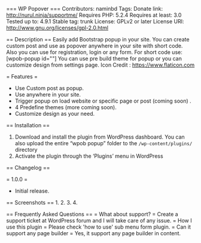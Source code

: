 === WP Popover  ===
Contributors: naminbd 
Tags: 
Donate link: http://nurul.ninja/supportme/
Requires PHP: 5.2.4
Requires at least: 3.0
Tested up to: 4.9.1
Stable tag: trunk
License: GPLv2 or later
License URI: http://www.gnu.org/licenses/gpl-2.0.html



== Description ==
Easily add Bootstrap popup in your site. You can create  custom post and use as popover anywhere in your site with short code. 
Also you can use for registration, login or any form. 
For short code use: [wpob-popup id="<your-postID-here->"] 
You can use pre build theme for popup or you can customize design from settings page. 
Icon Credit :  https://www.flaticon.com



= Features =
  * Use Custom post as popup.
  * Use anywhere in your site. 
  * Trigger popup on load website or specific page or post (coming soon) .
  * 4 Predefine themes (more coming soon). 
  * Customize design as your need. 
   

== Installation ==
1. Download and install the plugin from WordPress dashboard. You can also upload the entire “wpob popup” folder to the `/wp-content/plugins/` directory
2. Activate the plugin through the ‘Plugins’ menu in WordPress

== Changelog ==

= 1.0.0 =
* Initial release.  
 

== Screenshots ==
1.
2. 
3.
4. 


== Frequently Asked Questions ==
= What about support? =
Create a support ticket at WordPress forum and I will take care of any issue.
= How I use this plugin = 
Please check 'how to use' sub menu form plugin. 
= Can it support any page builder =
Yes, it support any page builder in content. 



